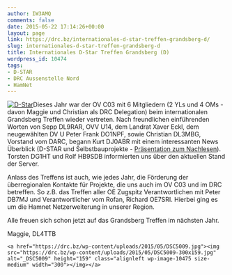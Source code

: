 ```yaml
---
author: IW3AMQ
comments: false
date: 2015-05-22 17:14:26+00:00
layout: page
link: https://drc.bz/internationales-d-star-treffen-grandsberg-d/
slug: internationales-d-star-treffen-grandsberg-d
title: Internationales D-Star Treffen Grandsberg (D)
wordpress_id: 10474
tags:
- D-STAR
- DRC Aussenstelle Nord
- HamNet
---
```




[![D-Star](https://drc.bz/wp-content/uploads/2015/05/D-Star-300x150.jpg)](https://drc.bz/wp-content/uploads/2015/05/D-Star.jpg)Dieses Jahr war der OV C03 mit 6 Mitgliedern (2 YLs und 4 OMs - davon Maggie und Christian als DRC Delegation) beim internationalen Grandsberg Treffen wieder vertreten. Nach freundlichen einführenden Worten von Sepp DL9RAR, OVV U14, dem Landrat Xaver Eckl, dem neugewählten DV U Peter Frank DO1NPF, sowie Christian DL3MBG, Vorstand vom DARC, begann Kurt DJ0ABR mit einem interessanten News Überblick (D-STAR und Selbstbauprojekte - [Präsentation zum Nachlesen](https://drc.bz/wp-content/uploads/2015/05/Grandsberg1.pptx)). Torsten DG1HT und Rolf HB9SDB informierten uns über den aktuellen Stand der Server.

Anlass des Treffens ist auch, wie jedes Jahr, die Förderung der überregionalen Kontakte für Projekte, die uns auch im OV C03 und im DRC betreffen. So z.B. das Treffen aller OE Zugspitz Verantwortlichen mit Peter DB7MJ und Verantwortlicher vom Rofan, Richard OE7SRI. Hierbei ging es um die Hamnet Netzerweiterung in unserer Region.

Alle freuen sich schon jetzt auf das Grandsberg Treffen im nächsten Jahr.

Maggie, DL4TTB

    
    <a href="https://drc.bz/wp-content/uploads/2015/05/DSC5009.jpg"><img src="https://drc.bz/wp-content/uploads/2015/05/DSC5009-300x159.jpg" alt="_DSC5009" height="159" class="alignleft wp-image-10475 size-medium" width="300"></img></a>
